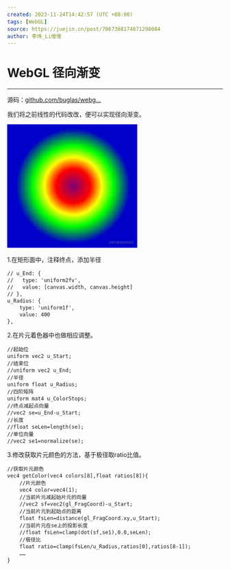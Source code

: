 ```yaml
---
created: 2023-11-24T14:42:57 (UTC +08:00)
tags: [WebGL]
source: https://juejin.cn/post/7067388174871298084
author: 李伟_Li慢慢
---
```


# WebGL 径向渐变

---
源码：[github.com/buglas/webg…](https://link.juejin.cn/?target=https%3A%2F%2Fgithub.com%2Fbuglas%2Fwebgl-lesson "https://github.com/buglas/webgl-lesson")

我们将之前线性的代码改改，便可以实现径向渐变。

![image-20210525213112893](assets/b0080a2822ec47c9b2011aa9e0370f2ftplv-k3u1fbpfcp-zoom-in-crop-mark1512000.webp)

1.在矩形面中，注释终点，添加半径

```
// u_End: {
//   type: 'uniform2fv',
//   value: [canvas.width, canvas.height]
// },
u_Radius: {
    type: 'uniform1f',
    value: 400
},
```

2.在片元着色器中也做相应调整。

```
//起始位
uniform vec2 u_Start;
//结束位
//uniform vec2 u_End;
//半径
uniform float u_Radius;
//四阶矩阵
uniform mat4 u_ColorStops;
//终点减起点向量
//vec2 se=u_End-u_Start;
//长度
//float seLen=length(se);
//单位向量
//vec2 se1=normalize(se);
```

3.修改获取片元颜色的方法，基于极径取ratio比值。

```
//获取片元颜色
vec4 getColor(vec4 colors[8],float ratios[8]){
    //片元颜色
    vec4 color=vec4(1);
    //当前片元减起始片元的向量
    //vec2 sf=vec2(gl_FragCoord)-u_Start;
    //当前片元到起始点的距离
    float fsLen=distance(gl_FragCoord.xy,u_Start);
    //当前片元在se上的投影长度
    //float fsLen=clamp(dot(sf,se1),0.0,seLen);
    //极径比
    float ratio=clamp(fsLen/u_Radius,ratios[0],ratios[8-1]);
    ……
}
```
